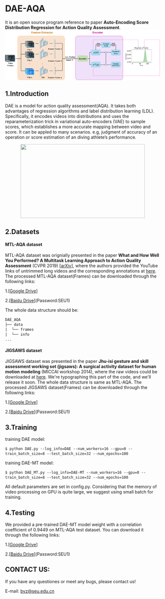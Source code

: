 # DAE-AQA
It is an open source program reference to paper **Auto-Encoding Score Distribution Regression for Action Quality Assessment**. 
 ![DAE Structure](Fig/Structure.png)
 
## 1.Introduction

DAE is a model for action quality assessment(AQA). It takes both advantages of regression algorithms and label distribution learning (LDL). Specifically, it encodes videos into distributions and uses the reparameterization trick in variational auto-encoders (VAE) to sample scores, which establishes a more accurate mapping between video and score. 
It can be appled to many scenarios. e.g, judgment of accuracy of an operation or score estimation of an diving athlete’s performance.

 <div align=center>
<img src="https://github.com/InfoX-SEU/DAE_AQA/blob/main/Fig/16.gif" width="405" height="240"> 
</div>
 
## 2.Datasets

#### MTL-AQA dataset
MTL-AQA dataset was orignially presented in the paper __What and How Well You Performed? A Multitask Learning Approach to Action Quality Assessment__ (CVPR 2019) \[[arXiv](https://arxiv.org/abs/1904.04346)\], where the authors provided the YouTube links of untrimmed long videos and the corresponding annotations at [here](https://github.com/ParitoshParmar/MTL-AQA/tree/master/MTL-AQA_dataset_release). The processed MTL-AQA dataset(Frames) can be downloaded through the following links:

1.[[Google Drive](https://drive.google.com/drive/folders/1J_OO6UNJ27WLpjm6nRwqp9WIq0bUeINY?usp=sharing)]

2.[[Baidu Drive](https://pan.baidu.com/s/1-EH7Q0LtaDCicateuT9mFg)](Password:SEU1)

The whole data structure should be:
```
DAE_AQA
├── data
|  └── frames
|  └── info
...
```
#### JIGSAWS dataset
JIGSAWS dataset was presented in the paper __Jhu-isi gesture and skill assessment working set (jigsaws): A surgical activity dataset for human motion modeling__ (MICCAI workshop 2014), where the raw videos could be downloaded at [here](https://cirl.lcsr.jhu.edu/research/hmm/datasets/jigsaws_release/). We're typographing this part of the code, and we'll release it soon. The whole data structure is same as MTL-AQA. The processed JIGSAWS dataset(Frames) can be downloaded through the following links:

1.[[Google Drive](https://drive.google.com/drive/folders/1J_OO6UNJ27WLpjm6nRwqp9WIq0bUeINY?usp=sharing)]

2.[[Baidu Drive](https://pan.baidu.com/s/1-EH7Q0LtaDCicateuT9mFg)](Password:SEU1)

## 3.Training

training DAE model:
~~~shell
$ python DAE.py --log_info=DAE --num_workers=16 --gpu=0 --train_batch_size=8 --test_batch_size=32 --num_epochs=100
~~~

training DAE-MT model:
~~~shell
$ python DAE_MT.py --log_info=DAE-MT --num_workers=16 --gpu=0 --train_batch_size=8 --test_batch_size=32 --num_epochs=100
~~~

All default parameters are set in config.py. Considering that the memory of video processing on GPU is quite large, we suggest using small batch for training.

## 4.Testing

We provided a pre-trained DAE-MT model weight with a correlation coefficient of 0.9449 on MTL-AQA test dataset. You can download it through the following links:

1.[[Google Drive](https://drive.google.com/drive/folders/1J_OO6UNJ27WLpjm6nRwqp9WIq0bUeINY?usp=sharing)]

2.[[Baidu Drive](https://pan.baidu.com/s/1-EH7Q0LtaDCicateuT9mFg)](Password:SEU1)

## CONTACT US:
If you have any questiones or meet any bugs, please contact us! 

E-mail: byz@seu.edu.cn
